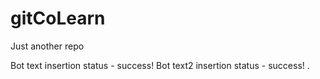 # gitCoLearn
Just another repo

Bot text insertion status - success! 
Bot text2 insertion status - success! 
.
